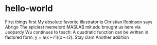 # hello-world
First things first
My absolute favorite illustrator is Christian Robinson says Abrigo 
The spiciest memelord MASLAB.mit.edu brought us here via Jeopardy
Wu continues to teach: A quadratic function can be written in factored form: y = a(x – r1)(x – r2).
Stay clam
Another addition
